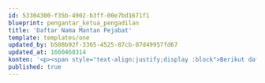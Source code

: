 ```yaml
---
id: 53304300-f35b-4902-b3ff-00e7bd1671f1
blueprint: pengantar_ketua_pengadilan
title: 'Daftar Nama Mantan Pejabat'
template: templates/one
updated_by: b508b92f-3365-4525-87cb-07d49957fd67
updated_at: 1660468314
konten: '<p><span style="text-align:justify;display :block">Berikut daftar nama-nama yang pernah menjabat sebagai Kepala Pengadilan Militer III-16 Makassar :</span></p><ol start="1"><li><p><span style="text-align:justify;display :block">Kolonel Chk Siswandi, S.H</span></p></li><li><p><span style="text-align:justify;display :block">Kolonel Laut (KH) Hasan Basri, S.H</span></p></li><li><p><span style="text-align:justify;display :block">Brigjen TNI W.K, Warsito, S.H</span></p></li><li><p><span style="text-align:justify;display :block">Brigjen TNI Karjono Yudho, S.H</span></p></li><li><p><span style="text-align:justify;display :block">Kolonel Laut (KH) Suharso, S.H</span></p></li><li><p><span style="text-align:justify;display :block">Kolonel Chk Skrawata, S.H</span></p></li><li><p><span style="text-align:justify;display :block">Kolonel Chk Sumarso, S.H</span></p></li><li><p><span style="text-align:justify;display :block">Kolonel Laut (KH) IGN Pandu Suganda, S.H</span></p></li><li><p><span style="text-align:justify;display :block">Kolonel Chk Soewandi JS, S.H</span></p></li><li><p><span style="text-align:justify;display :block">Kolonel Chk Tusio Aknusaputra, S.H</span></p></li><li><p><span style="text-align:justify;display :block">Kolonel Chk M.Panjaitan, S.H</span></p></li><li><p><span style="text-align:justify;display :block">Kolonel Chk L.H. Muldi, S.H</span></p></li><li><p><span style="text-align:justify;display :block">Kolonel Chk (K) Reflina Nurman, S.H</span></p></li><li><p><span style="text-align:justify;display :block">Kolonel Laut (KH) A.R Tampubolon, SH,.MH.</span></p></li><li><p><span style="text-align:justify;display :block">Kolonel Chk Sunardi, S.H</span></p></li><li><p><span style="text-align:justify;display :block">Kolonel Chk Djodi, S.H</span></p></li><li><p><span style="text-align:justify;display :block">Kolonel Laut (KH) M. Adnan Madjid, SH,.M,Hum</span></p></li><li><p><span style="text-align:justify;display :block">Kolonel Chk Deddy Suryanto, SH.,MH.</span></p></li><li><p><span style="text-align:justify;display :block">Kolenel Chk Gatut Sulistyo, SH</span></p></li><li><p><span style="text-align:justify;display :block">Letkol Chk Moch. Afandi, SH</span></p></li></ol>'
published: true
---
```

